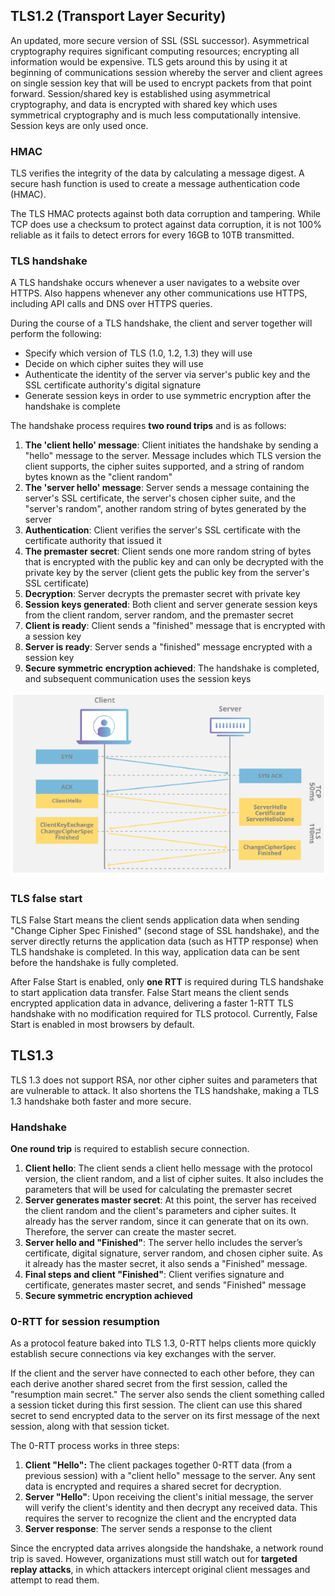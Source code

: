 ## TLS1.2 (Transport Layer Security)

An updated, more secure version of SSL (SSL successor). Asymmetrical cryptography requires significant computing resources; encrypting all information would be expensive. TLS gets around this by using it at beginning of communications session whereby the server and client agrees on single session key that will be used to encrypt packets from that point forward. Session/shared key is established using asymmetrical cryptography, and data is encrypted with shared key which uses symmetrical cryptography and is much less computationally intensive. Session keys are only used once.

### HMAC

TLS verifies the integrity of the data by calculating a message digest. A secure hash function is used to create a message authentication code (HMAC).

The TLS HMAC protects against both data corruption and tampering. While TCP does use a checksum to protect against data corruption, it is not 100% reliable as it fails to detect errors for every 16GB to 10TB transmitted.

### TLS handshake

A TLS handshake occurs whenever a user navigates to a website over HTTPS. Also happens whenever any other communications use HTTPS, including API calls and DNS over HTTPS queries.

During the course of a TLS handshake, the client and server together will perform the following:

- Specify which version of TLS (1.0, 1.2, 1.3) they will use
- Decide on which cipher suites they will use
- Authenticate the identity of the server via server's public key and the SSL certificate authority's digital signature
- Generate session keys in order to use symmetric encryption after the handshake is complete

The handshake process requires **two round trips** and is as follows:

1. **The 'client hello' message**: Client initiates the handshake by sending a "hello" message to the server. Message includes which TLS version the client supports, the cipher suites supported, and a string of random bytes known as the "client random"
2. **The 'server hello' message**: Server sends a message containing the server's SSL certificate, the server's chosen cipher suite, and the "server's random", another random string of bytes generated by the server
3. **Authentication**: Client verifies the server's SSL certificate with the certificate authority that issued it
4. **The premaster secret**: Client sends one more random string of bytes that is encrypted with the public key and can only be decrypted with the private key by the server (client gets the public key from the server's SSL certificate)
5. **Decryption**: Server decrypts the premaster secret with private key
6. **Session keys generated**: Both client and server generate session keys from the client random, server random, and the premaster secret
7. **Client is ready**: Client sends a "finished" message that is encrypted with a session key
8. **Server is ready**: Server sends a "finished" message encrypted with a session key
9. **Secure symmetric encryption achieved**: The handshake is completed, and subsequent communication uses the session keys

<img src="../../../assets/TLS-handshake.png">

### TLS false start

TLS False Start means the client sends application data when sending "Change Cipher Spec Finished" (second stage of SSL handshake), and the server directly returns the application data (such as HTTP response) when TLS handshake is completed. In this way, application data can be sent before the handshake is fully completed.

After False Start is enabled, only **one RTT** is required during TLS handshake to start application data transfer. False Start means the client sends encrypted application data in advance, delivering a faster 1-RTT TLS handshake with no modification required for TLS protocol. Currently, False Start is enabled in most browsers by default.

## TLS1.3

TLS 1.3 does not support RSA, nor other cipher suites and parameters that are vulnerable to attack. It also shortens the TLS handshake, making a TLS 1.3 handshake both faster and more secure.

### Handshake

**One round trip** is required to establish secure connection.

1. **Client hello**: The client sends a client hello message with the protocol version, the client random, and a list of cipher suites. It also includes the parameters that will be used for calculating the premaster secret
2. **Server generates master secret**: At this point, the server has received the client random and the client's parameters and cipher suites. It already has the server random, since it can generate that on its own. Therefore, the server can create the master secret.
3. **Server hello and "Finished"**: The server hello includes the server’s certificate, digital signature, server random, and chosen cipher suite. As it already has the master secret, it also sends a "Finished" message.
4. **Final steps and client "Finished"**: Client verifies signature and certificate, generates master secret, and sends "Finished" message
5. **Secure symmetric encryption achieved**

### 0-RTT for session resumption

As a protocol feature baked into TLS 1.3, 0-RTT helps clients more quickly establish secure connections via key exchanges with the server.

If the client and the server have connected to each other before, they can each derive another shared secret from the first session, called the "resumption main secret." The server also sends the client something called a session ticket during this first session. The client can use this shared secret to send encrypted data to the server on its first message of the next session, along with that session ticket.

The 0-RTT process works in three steps:

1. **Client "Hello":** The client packages together 0-RTT data (from a previous session) with a "client hello" message to the server. Any sent data is encrypted and requires a shared secret for decryption.
2. **Server "Hello"**: Upon receiving the client's initial message, the server will verify the client's identity and then decrypt any received data. This requires the server to recognize the client and the encrypted data
3. **Server response**: The server sends a response to the client

Since the encrypted data arrives alongside the handshake, a network round trip is saved. However, organizations must still watch out for **targeted replay attacks**, in which attackers intercept original client messages and attempt to read them.
